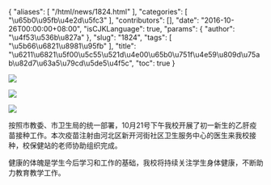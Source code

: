{
    "aliases": [
        "/html/news/1824.html"
    ],
    "categories": [
        "\u65b0\u95fb\u4e2d\u5fc3"
    ],
    "contributors": [],
    "date": "2016-10-26T00:00:00+08:00",
    "isCJKLanguage": true,
    "params": {
        "author": "\u4f53\u536b\u827a"
    },
    "slug": "1824",
    "tags": [
        "\u5b66\u6821\u8981\u95fb"
    ],
    "title": "\u6211\u6821\u5f00\u5c55\u521d\u4e00\u65b0\u751f\u4e59\u809d\u75ab\u82d7\u63a5\u79cd\u5de5\u4f5c",
    "toc": true
}

![](https://cdn.tfls.online/mirror/full/0446937c3979b616aa033d11920ed5c83b9fa59c.jpg)




![](https://cdn.tfls.online/mirror/full/0e095e56686d75ae260efb17ba666d99b724bb81.jpg)




![](https://cdn.tfls.online/mirror/full/61788e80dac5592459cecda2821b018a2a839587.jpg)







按照市教委、市卫生局的统一部署，10月21号下午我校开展了初一新生的乙肝疫苗接种工作。本次疫苗注射由河北区新开河街社区卫生服务中心的医生来我校接种，校保健站的老师协助组织完成。




健康的体魄是学生今后学习和工作的基础，我校将持续关注学生身体健康，不断助力教育教学工作。




 




